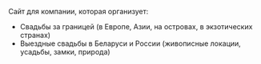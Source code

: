  Cайт для компании, которая организует:
* Свадьбы за границей (в Европе, Азии, на островах, в экзотических странах)
* Выездные свадьбы в Беларуси и России (живописные локации, усадьбы, замки, природа)
